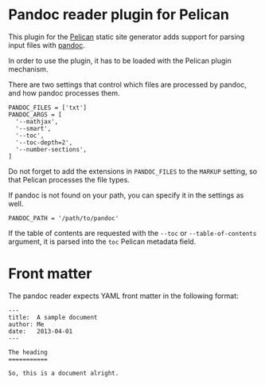
Pandoc reader plugin for Pelican
================================

This plugin for the [Pelican](https://github.com/getpelican/pelican) static site
generator adds support for parsing input files with [pandoc](https://github.com/jgm/pandoc).

In order to use the plugin, it has to be loaded with the Pelican plugin mechanism.

There are two settings that control which files are processed by pandoc, and how pandoc processes them.

    PANDOC_FILES = ['txt']
    PANDOC_ARGS = [
      '--mathjax',
      '--smart',
      '--toc',
      '--toc-depth=2',
      '--number-sections',
    ]

Do not forget to add the extensions in `PANDOC_FILES` to the `MARKUP` setting, so that Pelican processes the file types.

If pandoc is not found on your path, you can specify it in the settings as well.

    PANDOC_PATH = '/path/to/pandoc'

If the table of contents are requested with the `--toc` or `--table-of-contents` argument, it is parsed into the `toc` Pelican metadata field.


Front matter
============

The pandoc reader expects YAML front matter in the following format:

    ---
    title:  A sample document
    author: Me
    date:   2013-04-01
    ---
    
    The heading
    ===========
    
    So, this is a document alright.
    

